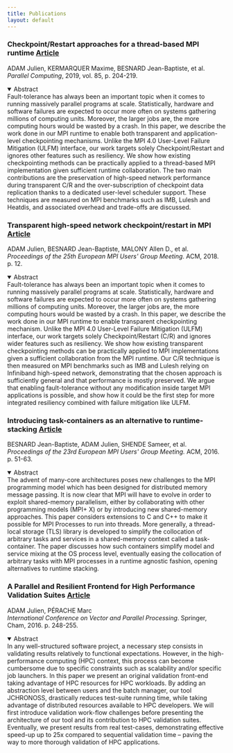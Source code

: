 ```yaml
---
title: Publications
layout: default
---
```


<h3> Checkpoint/Restart approaches for a thread-based MPI runtime
<a href="https://www.sciencedirect.com/science/article/pii/S0167819118303247"
target="_blank" class="btn btn-project">Article</a>
</h3>

ADAM Julien, KERMARQUER Maxime, BESNARD Jean-Baptiste, et al. <br/>
*Parallel Computing*, 2019, vol. 85, p. 204-219.

<details open class="abstract"><summary>Abstract</summary><div class="content">
Fault-tolerance has always been an important topic when it comes to running
massively parallel programs at scale. Statistically, hardware and software
failures are expected to occur more often on systems gathering millions of
computing units. Moreover, the larger jobs are, the more computing hours would
be wasted by a crash. In this paper, we describe the work done in our MPI
runtime to enable both transparent and application-level checkpointing
mechanisms. Unlike the MPI 4.0 User-Level Failure Mitigation (ULFM) interface,
our work targets solely Checkpoint/Restart and ignores other features such as
resiliency. We show how existing checkpointing methods can be practically
applied to a thread-based MPI implementation given sufficient runtime
collaboration. The two main contributions are the preservation of high-speed
network performance during transparent C/R and the over-subscription of
checkpoint data replication thanks to a dedicated user-level scheduler support.
These techniques are measured on MPI benchmarks such as IMB, Lulesh and Heatdis,
and associated overhead and trade-offs are discussed.
</div></details>

<h3>Transparent high-speed network checkpoint/restart in MPI
<a href="https://dl.acm.org/doi/pdf/10.1145/3236367.3236383"
target="_blank" class="btn btn-project">Article</a>
</h3>

ADAM Julien, BESNARD Jean-Baptiste, MALONY Allen D., et al. <br/>
*Proceedings of the 25th European MPI Users' Group Meeting*. ACM, 2018. p. 12.

<details open class="abstract"><summary>Abstract</summary><div class="content">
Fault-tolerance has always been an important topic when it comes to running
massively parallel programs at scale. Statistically, hardware and software
failures are expected to occur more often on systems gathering millions of
computing units. Moreover, the larger jobs are, the more computing hours would
be wasted by a crash. In this paper, we describe the work done in our MPI
runtime to enable transparent checkpointing mechanism. Unlike the MPI 4.0
User-Level Failure Mitigation (ULFM) interface, our work targets solely
Checkpoint/Restart (C/R) and ignores wider features such as resiliency. We show
how existing transparent checkpointing methods can be practically applied to MPI
implementations given a sufficient collaboration from the MPI runtime. Our C/R
technique is then measured on MPI benchmarks such as IMB and Lulesh relying on
Infiniband high-speed network, demonstrating that the chosen  approach is
sufficiently general and that performance is mostly preserved. We argue that
enabling fault-tolerance without any modification inside target MPI applications
is possible, and show how it could be the first step for more integrated
resiliency combined with failure mitigation like ULFM.
</div></details>

<h3>Introducing task-containers as an alternative to runtime-stacking
<a href="https://dl.acm.org/doi/pdf/10.1145/2966884.2966910"
target="_blank" class="btn btn-project">Article</a>
</h3>

BESNARD Jean-Baptiste, ADAM Julien, SHENDE Sameer, et al. <br/>
*Proceedings of the 23rd European MPI Users' Group Meeting.* ACM, 2016. p. 51-63.

<details open class="abstract"><summary>Abstract</summary><div class="content">
The advent of many-core architectures poses new challenges to the MPI
programming model which has been designed for distributed memory message
passing. It is now clear that MPI will have to evolve in order to exploit
shared-memory parallelism, either by collaborating with other programming models
(MPI+ X) or by introducing new shared-memory approaches. This paper considers
extensions to C and C++ to make it possible for MPI Processes to run into
threads. More generally, a thread-local storage (TLS) library is developed to
simplify the collocation of arbitrary tasks and services in a shared-memory
context called a task-container. The paper discusses how such containers
simplify model and service mixing at the OS process level, eventually easing the
collocation of arbitrary tasks with MPI processes in a runtime agnostic fashion,
opening alternatives to runtime stacking.
</div></details>

<h3>A Parallel and Resilient Frontend for High Performance Validation Suites
<a href="http://vecpar.fe.up.pt/2016/docs/VECPAR_2016_paper_25.pdf"
target="_blank" class="btn btn-project">Article</a>
</h3>

ADAM Julien, PÉRACHE Marc <br/>
*International Conference on Vector and Parallel Processing*. Springer, Cham, 2016. p. 248-255.

<details open class="abstract"><summary>Abstract</summary><div class="content">
In any well-structured software project, a necessary step consists in validating
results relatively to functional expectations. However, in the high-performance
computing (HPC) context, this process can become cumbersome due to specific
constraints such as scalability and/or specific job launchers. In this paper we
present an original validation front-end taking advantage of HPC resources for
HPC workloads. By adding an abstraction level between users and the batch
manager, our tool JCHRONOSS, drastically reduces test-suite running time, while
taking advantage of distributed resources available to HPC developers. We will
first introduce validation work-flow challenges before presenting the
architecture of our tool and its contribution to HPC validation suites.
Eventually, we present results from real test-cases, demonstrating effective
speed-up up to 25x compared to sequential validation time – paving the way to
more thorough validation of HPC applications.
</div></details>
